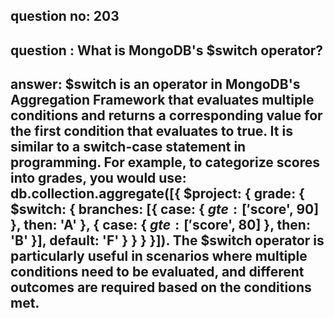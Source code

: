 
      
## question no: 203

## question : What is MongoDB's $switch operator?

## answer: $switch is an operator in MongoDB's Aggregation Framework that evaluates multiple conditions and returns a corresponding value for the first condition that evaluates to true. It is similar to a switch-case statement in programming. For example, to categorize scores into grades, you would use: db.collection.aggregate([{ $project: { grade: { $switch: { branches: [{ case: { $gte: ['$score', 90] }, then: 'A' }, { case: { $gte: ['$score', 80] }, then: 'B' }], default: 'F' } } } }]). The $switch operator is particularly useful in scenarios where multiple conditions need to be evaluated, and different outcomes are required based on the conditions met.
      